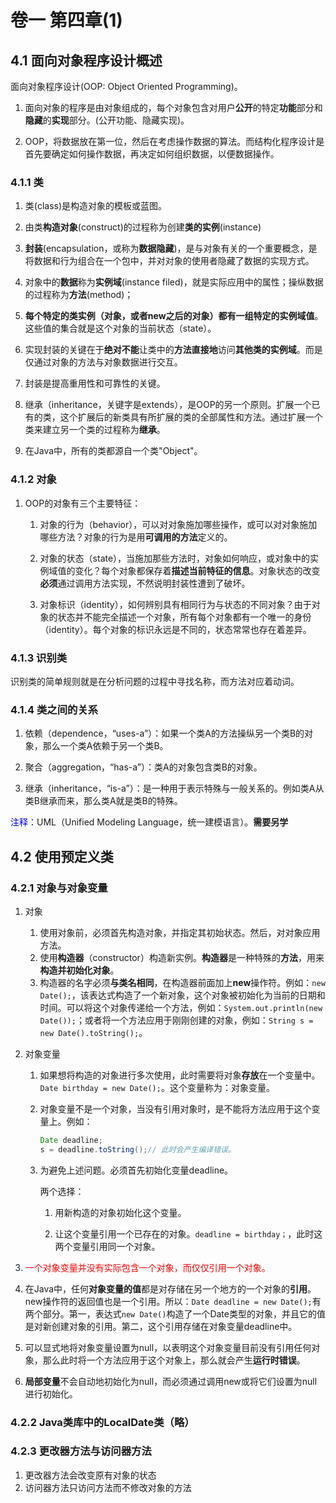 # 卷一 第四章(1)

## 4.1 面向对象程序设计概述

面向对象程序设计(OOP: Object Oriented Programming)。

1. 面向对象的程序是由对象组成的，每个对象包含对用户**公开**的特定**功能**部分和**隐藏**的**实现**部分。(公开功能、隐藏实现)。

2. OOP，将数据放在第一位，然后在考虑操作数据的算法。而结构化程序设计是首先要确定如何操作数据，再决定如何组织数据，以便数据操作。

### 4.1.1 类

1. 类(class)是构造对象的模板或蓝图。

2. 由类**构造对象**(construct)的过程称为创建**类的实例**(instance)

3. **封装**(encapsulation，或称为**数据隐藏**)，是与对象有关的一个重要概念，是将数据和行为组合在一个包中，并对对象的使用者隐藏了数据的实现方式。

4. 对象中的**数据**称为**实例域**(instance filed)，就是实际应用中的属性；操纵数据的过程称为**方法**(method)；

5. **每个特定的类实例（对象，或者new之后的对象）都有一组特定的实例域值**。这些值的集合就是这个对象的当前状态（state）。

6. 实现封装的关键在于**绝对不能**让类中的**方法直接地**访问**其他类的实例域**。而是仅通过对象的方法与对象数据进行交互。

7. 封装是提高重用性和可靠性的关键。

8. 继承（inheritance，关键字是extends），是OOP的另一个原则。扩展一个已有的类，这个扩展后的新类具有所扩展的类的全部属性和方法。通过扩展一个类来建立另一个类的过程称为**继承**。

9. 在Java中，所有的类都源自一个类"Object"。

### 4.1.2 对象

1. OOP的对象有三个主要特征：

   1. 对象的行为（behavior），可以对对象施加哪些操作，或可以对对象施加哪些方法？对象的行为是用**可调用的方法**定义的。

   2. 对象的状态（state），当施加那些方法时，对象如何响应，或对象中的实例域值的变化？每个对象都保存着**描述当前特征的信息**。对象状态的改变**必须**通过调用方法实现，不然说明封装性遭到了破坏。

   3. 对象标识（identity），如何辨别具有相同行为与状态的不同对象？由于对象的状态并不能完全描述一个对象，所有每个对象都有一个唯一的身份（identity）。每个对象的标识永远是不同的，状态常常也存在着差异。

### 4.1.3 识别类

​	识别类的简单规则就是在分析问题的过程中寻找名称，而方法对应着动词。

### 4.1.4 类之间的关系

1. 依赖（dependence，“uses-a”）：如果一个类A的方法操纵另一个类B的对象，那么一个类A依赖于另一个类B。

2. 聚合（aggregation，“has-a”）：类A的对象包含类B的对象。

3. 继承（inheritance，“is-a”）：是一种用于表示特殊与一般关系的。例如类A从类B继承而来，那么类A就是类B的特殊。

<span style="color: blue">注释：</span>UML（Unified Modeling Language，统一建模语言）。**需要另学**

## 4.2 使用预定义类

### 4.2.1 对象与对象变量

1. 对象
   1. 使用对象前，必须首先构造对象，并指定其初始状态。然后，对对象应用方法。
   2. 使用**构造器**（constructor）构造新实例。**构造器**是一种特殊的**方法**，用来**构造并初始化对象**。
   3. 构造器的名字必须**与类名相同**，在构造器前面加上**new**操作符。例如：```new Date();```，该表达式构造了一个新对象，这个对象被初始化为当前的日期和时间。可以将这个对象传递给一个方法，例如：```System.out.println(new Date());```；或者将一个方法应用于刚刚创建的对象，例如：```String s = new Date().toString();```。

2. 对象变量

   1. 如果想将构造的对象进行多次使用，此时需要将对象**存放**在一个变量中。```Date birthday = new Date();```。这个变量称为：对象变量。

   2. 对象变量不是一个对象，当没有引用对象时，是不能将方法应用于这个变量上。例如：

      ```java
      Date deadline;
      s = deadline.toString();// 此时会产生编译错误。
      ```

   3. 为避免上述问题。必须首先初始化变量deadline。

      两个选择：

       1. 用新构造的对象初始化这个变量。

       2. 让这个变量引用一个已存在的对象。```deadline = birthday；```，此时这两个变量引用同一个对象。

3.  <span style="color:red">一个对象变量并没有实际包含一个对象，而仅仅引用一个对象。</span>

4. 在Java中，任何**对象变量的值**都是对存储在另一个地方的一个对象的**引用**。new操作符的返回值也是一个引用。所以：```Date deadline = new Date();```有两个部分。第一，表达式```new Date()```构造了一个Date类型的对象，并且它的值是对新创建对象的引用。第二，这个引用存储在对象变量deadline中。

5. 可以显式地将对象变量设置为null，以表明这个对象变量目前没有引用任何对象，那么此时将一个方法应用于这个对象上，那么就会产生**运行时错误**。

6. **局部变量**不会自动地初始化为null，而必须通过调用new或将它们设置为null进行初始化。

### 4.2.2 Java类库中的LocalDate类（略）
### 4.2.3 更改器方法与访问器方法
1. 更改器方法会改变原有对象的状态
2. 访问器方法只访问方法而不修改对象的方法

